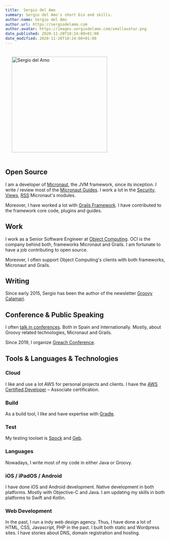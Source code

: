 ```yaml
---
title:  Sergio del Amo
summary: Sergio del Amo's short bio and skills. 
author.name: Sergio del Amo
author.url: https://sergiodelamo.com
author.avatar: https://images.sergiodelamo.com/smallavatar.png 
date_published: 2020-11-20T10:24:00+01:00
date_modified: 2020-11-20T10:24:00+01:00
---
```


<a href="https://images.sergiodelamo.com/avatar.png"><img src="https://images.sergiodelamo.com/avatar.png" 
     alt="Sergio del Amo" 
     style="width: 300px !important; padding: 20px;"
     class="align-right"/></a>

## Open Source

I am a developer of [Micronaut](http://micronaut.io), the JVM framework, since its inception. I write / review most of the [Micronaut Guides](https://guides.micronaut.io). I work a lot in the [Security](https://micronaut-projects.github.io/micronaut-security/latest/guide/index.html), [Views](https://micronaut-projects.github.io/micronaut-views/latest/guide/index.html), [RSS](https://micronaut-projects.github.io/micronaut-rss/latest/guide/index.html) Micronaut's  modules. 
 
Moreover, I have worked a lot with [Grails Framework](https://grails.org). I have contributed to the framework core code, plugins and guides. 

## Work 

I work as a Senior Software Engineer at [Object Computing](https://objectcomputing.com). OCI is the company behind both, frameworks Micronaut and Grails. I am fortunate to have a job contributing to open source.

Moreover, I often support Object Computing's clients with both frameworks, Micronaut and Grails. 

## Writing

Since early 2015, Sergio has been the author of the newsletter [Groovy Calamari](https://groovycalamari.com).  

## Conference & Public Speaking

I often [talk in conferences](http://localhost/sergiodelamo.com/blog/tag/slides.html). Both in Spain and Internationally. Mostly, about Groovy related technologies, Micronaut and Grails.

Since 2019, I organize [Greach Conference](https://greachconf.com).

## Tools & Languages & Technologies

### Cloud

I like and use a lot AWS for personal projects and clients. I have the [AWS Certified Developer](https://www.youracclaim.com/badges/2799a540-3140-42ef-a23e-50f35f2c8747/embedded) – Associate certification.

### Build

As a build tool, I like and have expertise with [Gradle](https://gradle.org). 

### Test

My testing toolset is [Spock](http://spockframework.org) and [Geb](https://gebish.org).

### Languages
 
Nowadays, I write most of my code in either Java or Groovy. 

### iOS / iPadOS / Android
 
I have done iOS and Android development. Native development in both platforms. Mostly with Objective-C and Java. I am updating my skills in both platforms to Swift and Kotlin.

### Web Development 
 
In the past, I run a indy web design agency. Thus, I have done a lot of HTML, CSS, Javascript, PHP in the past. I built both static and Wordpress sites. I have stories about DNS, domain registration and hosting. 